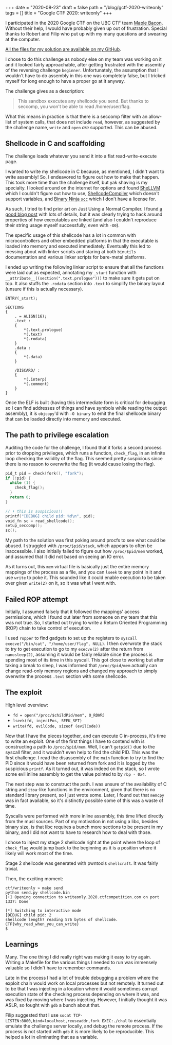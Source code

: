 +++
date = "2020-08-23"
draft = false
path = "/blog/gctf-2020-writeonly"
tags = []
title = "Google CTF 2020: writeonly"
+++

I participated in the 2020 Google CTF on the UBC CTF team [Maple
Bacon](https://ubcctf.github.io/). Without their help, I would have probably
given up out of frustration. Special thanks to Robert and Filip who put up with
my many questions and swearing at the computer.

[All the files for my solution are available on my
GitHub](https://github.com/lf-/ctf/tree/main/writeonly).


I chose to do this challenge as nobody else on my team was working on it and it
looked fairly approachable, after getting frustrated with the assembly of the
reversing challenge `beginner`. Unfortunately, the assumption that I wouldn't
have to do assembly in this one was completely false, but I tricked myself for
long enough to have a proper go at it anyway.

The challenge gives as a description:

> This sandbox executes any shellcode you send. But thanks to seccomp, you
> won't be able to read /home/user/flag.

What this means in practice is that there is a seccomp filter with an
allow-list of system calls, that does not include `read`, however, as suggested
by the challenge name, `write` and `open` *are* supported. This can be abused.

## Shellcode in C and scaffolding

The challenge loads whatever you send it into a flat read-write-execute page.

I wanted to write my shellcode in C because, as mentioned, I didn't want to
write assembly! So, I endeavored to figure out how to make that happen. This
took more time than the challenge itself, but yak shaving is my specialty. I
looked around on the internet for options and found
[SheLLVM](https://github.com/SheLLVM/SheLLVM) which I couldn't figure out how
to use, [ShellcodeCompiler](https://github.com/NytroRST/ShellcodeCompiler)
which doesn't support variables, and [Binary Ninja
`scc`](https://scc.binary.ninja/index.html) which I don't have a license for.

As such, I tried to find prior art on Just Using a Normal Compiler. I found [a
good blog post](https://modexp.wordpress.com/2019/04/24/glibc-shellcode/#compile)
with lots of details, but it was clearly trying to hack around properties of
how executables are linked (and also I couldn't reproduce their string usage
myself successfully, even with `-O0`).

The specific usage of this shellcode has a lot in common with microcontrollers
and other embedded platforms in that the executable is loaded into memory and
executed immediately. Eventually this led to messing about with linker scripts
and staring at both `binutils` documentation and various linker scripts for
bare-metal platforms.

I ended up writing the following linker script to ensure that all the functions
were laid out as expected, annotating my `_start` function with
`__attribute__((section(".text.prologue")))` to make sure it gets put on top.
It also stuffs the `.rodata` section into `.text` to simplify the binary layout
(unsure if this is actually necessary).

```
ENTRY(_start);

SECTIONS
{
    . = ALIGN(16);
    .text :
    {
        *(.text.prologue)
        *(.text)
        *(.rodata)
    }
    .data :
    {
        *(.data)
    }

    /DISCARD/ :
    {
        *(.interp)
        *(.comment)
    }
}
```

Once the ELF is built (having this intermediate form is critical for debugging
so I can find addresses of things and have symbols while reading the output
assembly), it is `objcopy`'d with `-O binary` to emit the final shellcode
binary that can be loaded directly into memory and executed.

## The path to privilege escalation

Auditing the code for the challenge, I found that it forks a second process
prior to dropping privileges, which runs a function, `check_flag`, in an
infinite loop checking the validity of the flag. This seemed pretty suspicious
since there is no reason to overwrite the flag (it would cause losing the
flag).

```c
pid_t pid = check(fork(), "fork");
if (!pid) {
  while (1) {
    check_flag();
  }
  return 0;
}

// ⬇ this is suspicious!!
printf("[DEBUG] child pid: %d\n", pid);
void_fn sc = read_shellcode();
setup_seccomp();
sc();
```

My path to the solution was first poking around procfs to see what could be
abused. I struggled with `/proc/$pid/stack`, which appears to often be
inaccessible. I also initially failed to figure out how `/proc/$pid/mem`
worked, and assumed that it did not based on seeing an IO error.

As it turns out, this `mem` virtual file is basically just the entire memory
mappings of the process as a file, and you can `lseek` to any point in it and
use `write` to poke it. This sounded like it could enable execution to be taken
over given `write(2)` on it, so it was what I went with.

## Failed ROP attempt

Initially, I assumed falsely that it followed the mappings' access permissions,
which I found out later from someone on my team that this was not true. So, I
started out trying to write a Return Oriented Programming (ROP) chain to take
control of execution.

I used `ropper` to find gadgets to set up the registers to `syscall`
`execve("/bin/cat", "/home/user/flag", NULL)`. I then overwrote the stack to
try to get execution to go to my `execve(2)` after the return from
`nanosleep(2)`, assuming it would be fairly reliable since the process is
spending most of its time in this syscall. This got close to working but after
taking a break to sleep, I was informed that `/proc/$pid/mem` actually can
change read-only memory regions and changed my approach to simply overwrite the
process `.text` section with some shellcode.

## The exploit

High level overview:
- `fd = open("/proc/$childPid/mem", O_RDWR)`
- `lseek(fd, injectPos, SEEK_SET)`
- `write(fd, evilCode, sizeof (evilCode))`

Now that I have the pieces together, and can execute C in-process, it's time to
write an exploit. One of the first things I have to contend with is
constructing a path to `/proc/$pid/mem`. Well, I can't `getpid()` due to the
syscall filter, and it wouldn't even help to find the child PID. This was the
first challenge. I read the disassembly of the `main` function to try to find
the PID since it would have been returned from fork and it is logged by the
suspicious `printf`. As it turned out, it was indeed on the stack, so I wrote
some evil inline assembly to get the value pointed to by `rbp - 0x4`.

The next step was to construct the path. I was unsure of the availability of C
string and `itoa`-like functions in the environment, given that there is no
standard library present, so I just wrote some. Later, I found out that
`memcpy` was in fact available, so it's distinctly possible some of this was a
waste of time.

Syscalls were performed with more inline assembly, this time lifted directly
from the musl sources. Part of my motivation in not using a libc, besides
binary size, is that libc requires a bunch more sections to be present in my
binary, and I did not want to have to research how to deal with those.

I chose to inject my stage 2 shellcode right at the point where the loop of
`check_flag` would jump back to the beginning as it is a position where it
likely will work most of the time.

Stage 2 shellcode was generated with pwntools `shellcraft`. It was fairly
trivial.

Then, the exciting moment:

```
ctf/writeonly » make send
python send.py shellcode.bin
[+] Opening connection to writeonly.2020.ctfcompetition.com on port 1337: Done

[*] Switching to interactive mode
[DEBUG] child pid: 2
shellcode length? reading 576 bytes of shellcode. CTF{why_read_when_you_can_write}
$
```

## Learnings

Many. The one thing I did really right was making it easy to try again. Writing
a Makefile for the various things I needed to run was immensely valuable so I
didn't have to remember commands.

Late in the process I had a lot of trouble debugging a problem where the
exploit chain would work on local processes but not remotely. It turned out to
be that I was injecting in a location where it would sometimes corrupt
execution state of the checking process depending on where it was, and was
fixed by moving where I was injecting. However, I initially thought it was
ASLR, so fought with `gdb` a bunch about that.

Filip suggested that I use `socat TCP-LISTEN:8000,bind=localhost,reuseaddr,fork
EXEC:./chal` to essentially emulate the challenge server locally, and debug the
remote process. If the process is not started with `gdb` it is more likely to
be reproducible. This helped a lot in eliminating that as a variable.
